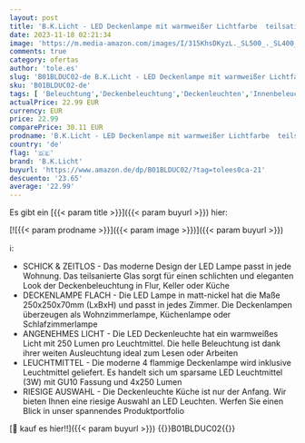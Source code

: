 ```yaml
---
layout: post
title: 'B.K.Licht - LED Deckenlampe mit warmweißer Lichtfarbe  teilsatiniertes Glas  GU10 Fassung  LED Deckenleuchte  LED Lampe  Wohnzimmerlampe  Schlafzimmerlampe  Küchenlampe  25x25x7 cm  Matt-Nickel'
date: 2023-11-18 02:21:34
image: 'https://m.media-amazon.com/images/I/315KhsDKyzL._SL500_._SL400_.jpg'
comments: true
category: ofertas
author: 'tole.es'
slug: 'B01BLDUC02-de B.K.Licht - LED Deckenlampe mit warmweißer Lichtfarbe...'
sku: 'B01BLDUC02-de'
tags: [ 'Beleuchtung','Deckenbeleuchtung','Deckenleuchten','Innenbeleuchtung','b.k.licht','🇩🇪', ]
actualPrice: 22.99 EUR
currency: EUR
price: 22.99
comparePrice: 30.11 EUR
prodname: 'B.K.Licht - LED Deckenlampe mit warmweißer Lichtfarbe  teilsatiniertes Glas  GU10 Fassung  LED Deckenleuchte  LED Lampe  Wohnzimmerlampe  Schlafzimmerlampe  Küchenlampe  25x25x7 cm  Matt-Nickel'
country: 'de'
flag: '🇩🇪'
brand: 'B.K.Licht'
buyurl: 'https://www.amazon.de/dp/B01BLDUC02/?tag=tolees0ca-21'
descuento: '23.65'
average: '22.99'
---
```


Es gibt ein [{{< param title >}}]({{< param buyurl >}}) hier:

[![{{< param prodname >}}]({{< param image >}})]({{< param buyurl >}})

ℹ️:

- SCHICK & ZEITLOS - Das moderne Design der LED Lampe passt in jede Wohnung. Das teilsanierte Glas sorgt für einen schlichten und eleganten Look der Deckenbeleuchtung in Flur, Keller oder Küche
- DECKENLAMPE FLACH - Die LED Lampe in matt-nickel hat die Maße 250x250x70mm (LxBxH) und passt in jedes Zimmer. Die Deckenlampen überzeugen als Wohnzimmerlampe, Küchenlampe oder Schlafzimmerlampe
- ANGENEHMES LICHT - Die LED Deckenleuchte hat ein warmweißes Licht mit 250 Lumen pro Leuchtmittel. Die helle Beleuchtung ist dank ihrer weiten Ausleuchtung ideal zum Lesen oder Arbeiten
- LEUCHTMITTEL - Die moderne 4 flammige Deckenlampe wird inklusive Leuchtmittel geliefert. Es handelt sich um sparsame LED Leuchtmittel (3W) mit GU10 Fassung und 4x250 Lumen
- RIESIGE AUSWAHL - Die Deckenleuchte Küche ist nur der Anfang. Wir bieten Ihnen eine riesige Auswahl an LED Leuchten. Werfen Sie einen Blick in unser spannendes Produktportfolio

[🛒 kauf es hier!!]({{< param buyurl >}})
{{<world>}}B01BLDUC02{{</world>}}
